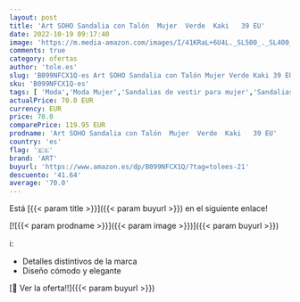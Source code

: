 ```yaml
---
layout: post
title: 'Art SOHO Sandalia con Talón  Mujer  Verde  Kaki   39 EU'
date: 2022-10-19 09:17:40
image: 'https://m.media-amazon.com/images/I/41KRaL+6U4L._SL500_._SL400_.jpg'
comments: true
category: ofertas
author: 'tole.es'
slug: 'B099NFCX1Q-es Art SOHO Sandalia con Talón Mujer Verde Kaki 39 EU'
sku: 'B099NFCX1Q-es'
tags: [ 'Moda','Moda Mujer','Sandalias de vestir para mujer','Sandalias y palas de mujer','Zapatos para mujer','art','sandalia','🇪🇸', ]
actualPrice: 70.0 EUR
currency: EUR
price: 70.0
comparePrice: 119.95 EUR
prodname: 'Art SOHO Sandalia con Talón  Mujer  Verde  Kaki   39 EU'
country: 'es'
flag: '🇪🇸'
brand: 'ART'
buyurl: 'https://www.amazon.es/dp/B099NFCX1Q/?tag=tolees-21'
descuento: '41.64'
average: '70.0'
---
```


Está [{{< param title >}}]({{< param buyurl >}}) en el siguiente enlace!

[![{{< param prodname >}}]({{< param image >}})]({{< param buyurl >}})

ℹ️:

- Detalles distintivos de la marca
- Diseño cómodo y elegante

[🛒 Ver la oferta!!]({{< param buyurl >}})
